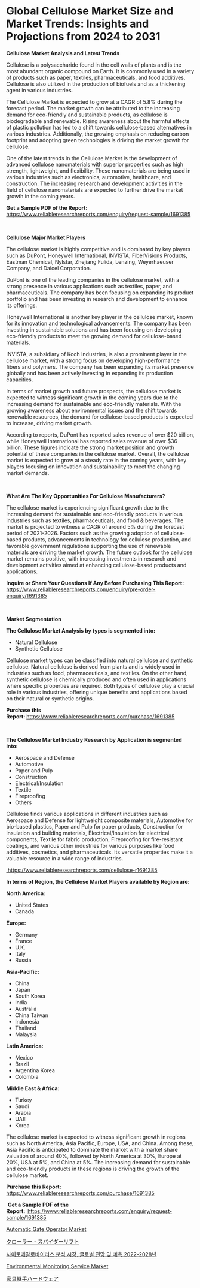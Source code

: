 <p><h1>Global Cellulose Market Size and Market Trends: Insights and Projections from 2024 to 2031</h1></p><p><strong>Cellulose Market Analysis and Latest Trends</strong></p>
<p><p>Cellulose is a polysaccharide found in the cell walls of plants and is the most abundant organic compound on Earth. It is commonly used in a variety of products such as paper, textiles, pharmaceuticals, and food additives. Cellulose is also utilized in the production of biofuels and as a thickening agent in various industries.</p><p>The Cellulose Market is expected to grow at a CAGR of 5.8% during the forecast period. The market growth can be attributed to the increasing demand for eco-friendly and sustainable products, as cellulose is biodegradable and renewable. Rising awareness about the harmful effects of plastic pollution has led to a shift towards cellulose-based alternatives in various industries. Additionally, the growing emphasis on reducing carbon footprint and adopting green technologies is driving the market growth for cellulose.</p><p>One of the latest trends in the Cellulose Market is the development of advanced cellulose nanomaterials with superior properties such as high strength, lightweight, and flexibility. These nanomaterials are being used in various industries such as electronics, automotive, healthcare, and construction. The increasing research and development activities in the field of cellulose nanomaterials are expected to further drive the market growth in the coming years.</p></p>
<p><strong>Get a Sample PDF of the Report:&nbsp;</strong> <a href="https://www.reliableresearchreports.com/enquiry/request-sample/1691385">https://www.reliableresearchreports.com/enquiry/request-sample/1691385</a></p>
<p>&nbsp;</p>
<p><strong>Cellulose Major Market Players</strong></p>
<p><p>The cellulose market is highly competitive and is dominated by key players such as DuPont, Honeywell International, INVISTA, FiberVisions Products, Eastman Chemical, Nylstar, Zhejiang Fulida, Lenzing, Weyerhaeuser Company, and Daicel Corporation.</p><p>DuPont is one of the leading companies in the cellulose market, with a strong presence in various applications such as textiles, paper, and pharmaceuticals. The company has been focusing on expanding its product portfolio and has been investing in research and development to enhance its offerings.</p><p>Honeywell International is another key player in the cellulose market, known for its innovation and technological advancements. The company has been investing in sustainable solutions and has been focusing on developing eco-friendly products to meet the growing demand for cellulose-based materials.</p><p>INVISTA, a subsidiary of Koch Industries, is also a prominent player in the cellulose market, with a strong focus on developing high-performance fibers and polymers. The company has been expanding its market presence globally and has been actively investing in expanding its production capacities.</p><p>In terms of market growth and future prospects, the cellulose market is expected to witness significant growth in the coming years due to the increasing demand for sustainable and eco-friendly materials. With the growing awareness about environmental issues and the shift towards renewable resources, the demand for cellulose-based products is expected to increase, driving market growth.</p><p>According to reports, DuPont has reported sales revenue of over $20 billion, while Honeywell International has reported sales revenue of over $36 billion. These figures indicate the strong market position and growth potential of these companies in the cellulose market. Overall, the cellulose market is expected to grow at a steady rate in the coming years, with key players focusing on innovation and sustainability to meet the changing market demands.</p></p>
<p>&nbsp;</p>
<p><strong>What Are The Key Opportunities For Cellulose Manufacturers?</strong></p>
<p><p>The cellulose market is experiencing significant growth due to the increasing demand for sustainable and eco-friendly products in various industries such as textiles, pharmaceuticals, and food & beverages. The market is projected to witness a CAGR of around 5% during the forecast period of 2021-2026. Factors such as the growing adoption of cellulose-based products, advancements in technology for cellulose production, and favorable government regulations supporting the use of renewable materials are driving the market growth. The future outlook for the cellulose market remains positive, with increasing investments in research and development activities aimed at enhancing cellulose-based products and applications.</p></p>
<p><strong>Inquire or Share Your Questions If Any Before Purchasing This Report:</strong> <a href="https://www.reliableresearchreports.com/enquiry/pre-order-enquiry/1691385">https://www.reliableresearchreports.com/enquiry/pre-order-enquiry/1691385</a></p>
<p>&nbsp;</p>
<p><strong>Market Segmentation</strong></p>
<p><strong>The Cellulose Market Analysis by types is segmented into:</strong></p>
<p><ul><li>Natural Cellulose</li><li>Synthetic Cellulose</li></ul></p>
<p><p>Cellulose market types can be classified into natural cellulose and synthetic cellulose. Natural cellulose is derived from plants and is widely used in industries such as food, pharmaceuticals, and textiles. On the other hand, synthetic cellulose is chemically produced and often used in applications where specific properties are required. Both types of cellulose play a crucial role in various industries, offering unique benefits and applications based on their natural or synthetic origins.</p></p>
<p><strong>Purchase this Report:&nbsp;</strong><a href="https://www.reliableresearchreports.com/purchase/1691385">https://www.reliableresearchreports.com/purchase/1691385</a></p>
<p>&nbsp;</p>
<p><strong>The Cellulose Market Industry Research by Application is segmented into:</strong></p>
<p><ul><li>Aerospace and Defense</li><li>Automotive</li><li>Paper and Pulp</li><li>Construction</li><li>Electrical/Insulation</li><li>Textile</li><li>Fireproofing</li><li>Others</li></ul></p>
<p><p>Cellulose finds various applications in different industries such as Aerospace and Defense for lightweight composite materials, Automotive for bio-based plastics, Paper and Pulp for paper products, Construction for insulation and building materials, Electrical/Insulation for electrical components, Textile for fabric production, Fireproofing for fire-resistant coatings, and various other industries for various purposes like food additives, cosmetics, and pharmaceuticals. Its versatile properties make it a valuable resource in a wide range of industries.</p></p>
<p><a href="https://www.reliableresearchreports.com/cellulose-r1691385">&nbsp;https://www.reliableresearchreports.com/cellulose-r1691385</a></p>
<p><strong>In terms of Region, the Cellulose Market Players available by Region are:</strong></p>
<p>
    <p> <strong> North America: </strong>
        <ul>
            <li>United States</li>
            <li>Canada</li>
        </ul>
        </p> 
    <p> <strong> Europe: </strong>
        <ul>
            <li>Germany</li>
            <li>France</li>
            <li>U.K.</li>
            <li>Italy</li>
            <li>Russia</li>
        </ul>
        </p> 
    <p> <strong> Asia-Pacific: </strong>
        <ul>
            <li>China</li>
            <li>Japan</li>
            <li>South Korea</li>
            <li>India</li>
            <li>Australia</li>
            <li>China Taiwan</li>
            <li>Indonesia</li>
            <li>Thailand</li>
            <li>Malaysia</li>
        </ul>
        </p> 
    <p> <strong> Latin America: </strong>
        <ul>
            <li>Mexico</li>
            <li>Brazil</li>
            <li>Argentina Korea</li>
            <li>Colombia</li>
        </ul>
        </p> 
    <p> <strong> Middle East & Africa: </strong>
        <ul>
            <li>Turkey</li>
            <li>Saudi</li>
            <li>Arabia</li>
            <li>UAE</li>
            <li>Korea</li>
        </ul>
    </p>
    </p>
<p><p>The cellulose market is expected to witness significant growth in regions such as North America, Asia Pacific, Europe, USA, and China. Among these, Asia Pacific is anticipated to dominate the market with a market share valuation of around 40%, followed by North America at 30%, Europe at 20%, USA at 5%, and China at 5%. The increasing demand for sustainable and eco-friendly products in these regions is driving the growth of the cellulose market.</p></p>
<p><strong>Purchase this Report: </strong><a href="https://www.reliableresearchreports.com/purchase/1691385">https://www.reliableresearchreports.com/purchase/1691385</a></p>
<p>&nbsp;<strong>Get a Sample PDF of the Report:&nbsp;&nbsp;</strong><a href="https://www.reliableresearchreports.com/enquiry/request-sample/1691385">https://www.reliableresearchreports.com/enquiry/request-sample/1691385</a></p>
<p><strong></strong></p>
<p><p><a href="https://www.linkedin.com/pulse/automatic-gate-operator-market-size-growing-cagr-15-report-covers-eokyc?trackingId=nvPWom9AQ3D68PUk1ky%2F%2Fg%3D%3D">Automatic Gate Operator Market</a></p><p><a href="https://github.com/DayanaRunolfsdottir/Market-Research-Report-List-1/blob/main/5850379112058.md">クローラー・スパイダーリフト</a></p><p><a href="https://github.com/hxzi07639916/Market-Research-Report-List-2/blob/main/7360971130033.md">사이토메갈로바이러스 분석 시장, 글로벌 전망 및 예측 2022-2028년</a></p><p><a href="https://github.com/MaraKoelpin2023/Market-Research-Report-List-1/blob/main/environmental-monitoring-service-market.md">Environmental Monitoring Service Market</a></p><p><a href="https://medium.com/@mwzkqbvs48/%E5%AE%B6%E5%85%B7%E5%8F%96%E3%82%8A%E4%BB%98%E3%81%91%E7%94%A8%E9%87%91%E7%89%A9%E5%B8%82%E5%A0%B4-%E3%82%BF%E3%82%A4%E3%83%97-%E7%94%A8%E9%80%94-%E3%81%8A%E3%82%88%E3%81%B3%E5%9C%B0%E7%90%86%E3%81%AB%E3%82%88%E3%82%8B%E5%8C%85%E6%8B%AC%E7%9A%84%E8%A9%95%E4%BE%A1-5d492f9fa169">家具継手ハードウェア</a></p></p>
